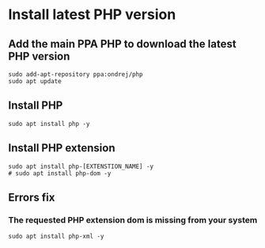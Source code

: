 # Install latest PHP version

## Add the main PPA PHP to download the latest PHP version

```
sudo add-apt-repository ppa:ondrej/php
sudo apt update
```

## Install PHP

```
sudo apt install php -y
```

## Install PHP extension

```
sudo apt install php-[EXTENSTION_NAME] -y
# sudo apt install php-dom -y
```

## Errors fix

### The requested PHP extension dom is missing from your system

```
sudo apt install php-xml -y
```